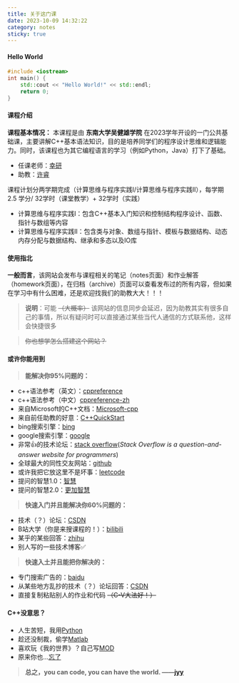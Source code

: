 ```yaml
---
title: 关于这门课
date: 2023-10-09 14:32:22
category: notes
sticky: true
---
```


#### Hello World

```cpp
#include <iostream>
int main() {
    std::cout << "Hello World!" << std::endl;
    return 0;
}
```
<!--more-->

#### 课程介绍

**课程基本情况：** 本课程是由 **东南大学吴健雄学院** 在2023学年开设的一门公共基础课，主要讲解C++基本语法知识，目的是培养同学们的程序设计思维和逻辑能力。同时，该课程也为其它编程语言的学习（例如Python，Java）打下了基础。

- 任课老师：[幸研](https://me.seu.edu.cn/xy/list.htm)
- 助教：[许睿](https://github.com/Andrew-Rey)

课程计划分两学期完成（计算思维与程序实践I/计算思维与程序实践II），每学期2.5 学分/ 32学时（课堂教学）+ 32学时（实践）

- 计算思维与程序实践I：包含C++基本入门知识和控制结构程序设计、函数、指针与数组等内容
- 计算思维与程序实践II：包含类与对象、数组与指针、模板与数据结构、动态内存分配与数据结构、继承和多态以及IO库

#### 使用指北

**一般而言**，该网站会发布与课程相关的笔记（notes页面）和作业解答（homework页面），在归档（archive）页面可以查看发布过的所有内容，但如果在学习中有什么困难，还是欢迎找我们的助教大大！！！

> **说明**：可能 ~~（大概率）~~ 该网站的信息同步会延迟，因为助教其实有很多自己的事情，所以有疑问时可以直接通过某些当代人通信的方式联系他，这样会快捷很多

> ~~你也想学怎么搭建这个网站？~~

#### 或许你能用到

> **能解决你95%问题的：**

- c++语法参考（英文）：[cppreference](https://en.cppreference.com/w/)
- c++语法参考（中文）[cppreference-zh](https://zh.cppreference.com/w/)
- 来自Microsoft的C++文档：[Microsoft-cpp](https://learn.microsoft.com/zh-cn/cpp/cpp/?view=msvc-170)
- 来自前任助教的好意：[C++QuickStart](https://www.bilibili.com/video/BV1gk4y1r7UH)
- bing搜索引擎：[bing](https://www.bing.com/)
- google搜索引擎：[google](https://www.google.com/)
- 非常👍的技术论坛：[stack overflow](https://stackoverflow.com/)(*Stack Overflow is a question-and-answer website for programmers*)
- 全球最大的同性交友网站：[github](https://github.com)
- 或许我把它放这里不是坏事：[leetcode](https://leetcode.cn/?utm_source=LCUS&utm_medium=ip_redirect&utm_campaign=transfer2china)
- 提问的智慧1.0：[智慧](https://github.com/ryanhanwu/How-To-Ask-Questions-The-Smart-Way/blob/master/README-zh_CN.md)
- 提问的智慧2.0：[更加智慧](https://github.com/tangx/Stop-Ask-Questions-The-Stupid-Ways/blob/master/README.md)

> **快速入门并且能解决你60%问题的：**

- 技术（？）论坛：[CSDN](https://www.csdn.net/)
- B站大学（你是来搜课程的！）：[bilibili](https://bilibili.com/)
- 某乎的某些回答：[zhihu](https://zhihu.com/)
- 别人写的一些技术博客✅

> **快速入土并且能把你解决的：**

- 专门搜索广告的：[baidu](https://www.baidu.com/)
- 从某些地方乱抄的技术（？）论坛回答：[CSDN](https://www.csdn.net/)
- 直接复制粘贴别人的作业和代码 ~~（C-V大法好！）~~

#### C++没意思？

- 人生苦短，我用[Python](https://www.python.org/)
- 趁还没制裁，偷学[Matlab](https://nic.seu.edu.cn/fwzn/rjzbh/matlabzbh.htm)
- 喜欢玩《我的世界》？自己写[MOD](https://www.java.com/zh-CN/)
- 原来你也...[忘了](https://unity.com/cn)

> **总之，you can code, you can have the world. ——[jyy](https://space.bilibili.com/202224425?spm_id_from=333.337.search-card.all.click)**

